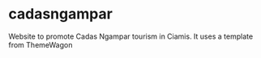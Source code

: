 # cadasngampar
Website to promote Cadas Ngampar tourism in Ciamis. It uses a template from ThemeWagon

